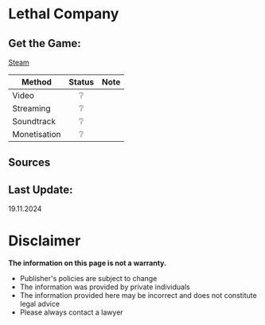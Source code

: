 # Lethal Company

## Get the Game:
[Steam](https://store.steampowered.com/app/1966720/)  

|**Method**|**Status**|**Note**|
|---|:---:|---|
|Video|❔||
|Streaming|❔||
|Soundtrack|❔||
|Monetisation|❔||

## Sources

## Last Update:
19.11.2024

# Disclaimer
**The information on this page is not a warranty.**  
- Publisher's policies are subject to change
- The information was provided by private individuals
- The information provided here may be incorrect
and does not constitute legal advice
- Please always contact a lawyer


